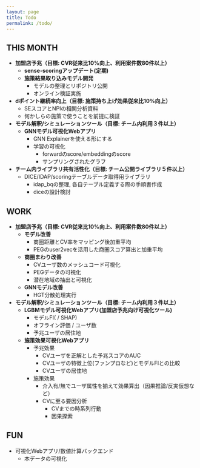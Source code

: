 ```yaml
---
layout: page
title: Todo
permalink: /todo/
---
```


## THIS MONTH
- **加盟店予兆（目標: CVR従来比10%向上、利用案件数80件以上）**
	- **sense-scoringアップデート(定期)**
	- **施策結果取り込みモデル開発**
		- モデルの整理とリポジトリ公開
		- オンライン検証実施
- **dポイント継続率向上（目標: 施策持ち上げ効果従来比10%向上）**
	- SEスコアとNPIの相関分析資料
	- 何かしらの施策で使うことを前提に検証
- **モデル解釈/シミュレーションツール（目標: チーム内利用３件以上）**
	- **GNNモデル可視化Webアプリ**
		- GNN Explainerを使える形にする
		- 学習の可視化
			- forwardのscore/embeddingのscore
			- サンプリングされたグラフ
- **チーム内ライブラリ共有活性化（目標: チーム公開ライブラリ５件以上）**
	- DICE/IDAP/scoringテーブルデータ取得用ライブラリ
		- idap_bqの整理, 各自テーブル定義する際の手順書作成
		- diceの設計検討

## WORK
- **加盟店予兆（目標: CVR従来比10%向上、利用案件数80件以上）**
	- **モデル改善**
		- 商圏距離とCV率をマッピング後加重平均
		- PEGのuser2vecを活用した商圏スコア算出と加重平均
	- **商圏まわり改善**
		- CVユーザ数のメッシュコード可視化
		- PEGデータの可視化
		- 潜在地域の抽出と可視化
	- **GNNモデル改善**
		- HGT分散処理実行
- **モデル解釈/シミュレーションツール（目標: チーム内利用３件以上）**
	- **LGBMモデル可視化Webアプリ(加盟店予兆向け可視化ツール)**
		- モデルFI( / SHAP)
		- オフライン評価 / ユーザ数
		- 予兆ユーザの居住地
	- **施策効果可視化Webアプリ**
		- 予兆効果
			- CVユーザを正解とした予兆スコアのAUC
			- CVユーザの特徴上位(ファンプロなど)とモデルFIとの比較
			- CVユーザの居住地
		- 施策効果
			- 介入有/無でユーザ属性を揃えて効果算出（因果推論/反実仮想など）
			- CVに至る要因分析
				- CVまでの時系列行動
				- 因果探索


## FUN
- 可視化Webアプリ/数値計算バックエンド
	- 本データの可視化
